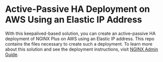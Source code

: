 # Active-Passive HA Deployment on AWS Using an Elastic IP Address

With this keepalived-based solution, you can create an active-passive HA deployment of NGINX Plus on AWS using an Elastic IP address. This repo contains the files necessary to create such a deployment. To learn more about this solution and see the deployment instructions, visit [NGINX Admin Guide](https://docs.nginx.com/nginx/deployment-guides/amazon-web-services/high-availability-keepalived/).
